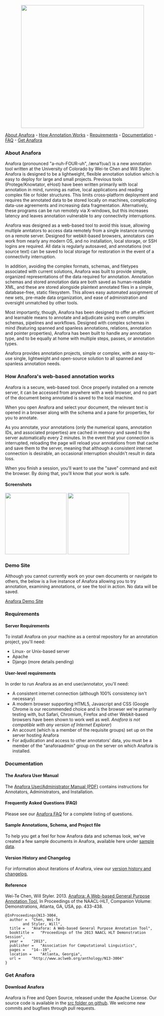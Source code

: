 <center><img src="https://raw.github.com/weitechen/anafora/master/documentation/anaforalogo.png" width=400px></center>

[About Anafora](https://github.com/weitechen/anafora#about-anafora) - [How Annotation Works](https://github.com/weitechen/anafora#how-anaforas-web-based-annotation-works) - [Requirements](https://github.com/weitechen/anafora#requirements)  - [Documentation](https://github.com/weitechen/anafora#documentation) - [FAQ](https://github.com/weitechen/anafora#frequently-asked-questions-faq) - [Get Anafora](https://github.com/weitechen/anafora#get-anafora)

### About Anafora

Anafora (pronounced "a-nuh-FOUR-uh", /ænəˈfɔɹə/) is a new annotation tool written at the University of Colorado by Wei-te Chen and Will Styler.  Anafora is designed to be a lightweight, flexible annotation solution which is easy to deploy for large and small projects.  Previous tools (Protege/Knowtator, eHost) have been written primarily with local annotation in mind, running as native, local applications and reading complex file or folder structures.  This limits cross-platform deployment and requires the annotated data to be stored locally on machines, complicating data-use agreements and increasing data fragmentation.  Alternatively, these programs can be run remotely via X-windows, but this increases latency and leaves annotation vulnerable to any connectivity interruptions.

Anafora was designed as a web-based tool to avoid this issue, allowing multiple anntators to access data remotely from a single instance running on a remote server.  Designed for webkit-based browsers, annotators can work from nearly any modern OS, and no installation, local storage, or SSH logins are required.  All data is regularly autosaved, and annotations (not source text) can be saved to local storage for restoration in the event of a connectivity interruption.

In addition, avoiding the complex formats, schemas, and filetypes associated with current solutions, Anafora was built to provide simple, organized representations of the data required for annotation. Annotation schemas and stored annotation data are both saved as human-readable XML, and these are stored alongside plaintext annotated files in a simple, database-free, static filesystem.  This allows easy automated assignment of new sets, pre-made data organization, and ease of administration and oversight unmatched by other tools.

Most importantly, though, Anafora has been designed to offer an efficient and learnable means to annotate and adjudicate using even complex schemas, pipelines and workflows. Designed with complex schemas in mind (featuring spanned and spanless annotations, relations, annotation and pointer properties), Anafora has been built to handle any annotation type, and to be equally at home with multiple steps, passes, or annotation types.  

Anafora provides annotation projects, simple or complex, with an easy-to-use single, lightweight and open-source solution to all spanned and spanless annotation needs.

### How Anafora's web-based annotation works

Anafora is a secure, web-based tool.  Once properly installed on a remote server, it can be accessed from anywhere with a web browser, and no part of the document being annotated is saved to the local machine.  

When you open Anafora and select your document, the relevant text is opened in a browser along with the schema and a pane for properties, for you to annotate.

As you annotate, your annotations (only the numerical spans, annotation IDs, and associated properties) are cached in memory and saved to the server automatically every 2 minutes.  In the event that your connection is interrupted, reloading the page will reload your annotations from that cache and save them to the server, meaning that although a consistent internet connection is desirable, an occasional interruption shouldn't result in data loss.

When you finish a session, you'll want to use the "save" command and exit the browser.  By doing that, you'll know that your work is safe.

#### Screenshots

<img src="https://raw.github.com/weitechen/anafora/master/documentation/screenshots/screenshot1.png" width=200px>
<img src="https://raw.github.com/weitechen/anafora/master/documentation/screenshots/screenshot2.png" width=200px>

### Demo Site

Although you cannot currently work on your own documents or navigate to others, the below is a live instance of Anafora allowing you to try annotation, examining annotations, or see the tool in action.  No data will be saved.

[Anafora Demo Site](https://verbs.colorado.edu/anaforademo/annotate/Demo/samplenotes/doc22/Medicine/)

### Requirements 

#### Server Requirements

To install Anafora on your machine as a central repository for an annotation project, you'll need:

* Linux- or Unix-based server
* Apache
* Django
(more details pending)

#### User-level requirements

In order to run Anafora as an end user/annotator, you'll need:

* A consistent internet connection (although 100% consistency isn't necessary)
* A modern browser supporting HTML5, Javascript and CSS (Google Chrome is our recommended choice and is the browser we're primarily testing with, but Safari, Chromium, Firefox and other Webkit-based browsers have been shown to work well as well.  *Anafora is not compatible with any version of Internet Explorer*)
* An account (which is a member of the requisite groups) set up on the server hosting Anafora 
* For adjudication and access to other annotators' data, you must be a member of the "anaforaadmin" group on the server on which Anafora is installed.

### Documentation

#### The Anafora User Manual

The [Anafora User/Administrator Manual (PDF)](https://github.com/weitechen/anafora/blob/master/documentation/AnaforaManual.pdf?raw=true) contains instructions for Annotators, Administrators, and Installation.  

#### Frequently Asked Questions (FAQ)

Please see our [Anafora FAQ](https://github.com/weitechen/anafora/wiki/FAQ) for a complete listing of questions.

#### Sample Annotations, Schema, and Project file

To help you get a feel for how Anafora data and schemas look, we've created a few sample documents in Anafora, available here under [sample data](https://github.com/weitechen/anafora/tree/master/sample%20data).

#### Version History and Changelog

For information about iterations of Anafora, view our [version history and changelog](https://github.com/weitechen/anafora/blob/master/versionhistory.md), 

#### Reference
Wei-Te Chen, Will Styler. 2013. [Anafora: A Web-based General Purpose Annotation Tool](http://www.aclweb.org/anthology/N13-3004), In Proceedings of the NAACL-HLT, Companion Volume: Demonstrations, Atlanta, GA, USA, pp. 433-438.
```
@InProceedings{N13-3004,
  author = 	"Chen, Wei-Te
		and Styler, Will",
  title = 	"Anafora: A Web-based General Purpose Annotation Tool",
  booktitle = 	"Proceedings of the 2013 NAACL HLT Demonstration Session",
  year = 	"2013",
  publisher = 	"Association for Computational Linguistics",
  pages = 	"14--19",
  location = 	"Atlanta, Georgia",
  url = 	"http://www.aclweb.org/anthology/N13-3004"
}
```


### Get Anafora

#### Download Anafora

Anafora is Free and Open Source, released under the Apache License.  Our source code is available in the [src folder on github](https://github.com/weitechen/anafora/tree/master/src).  We welcome new commits and bugfixes through pull requests.

